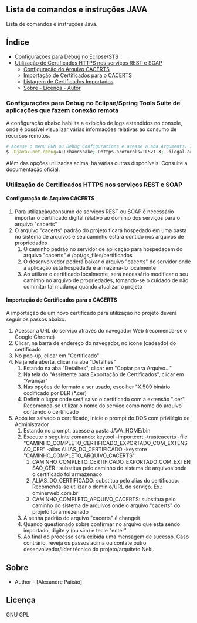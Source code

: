 ## Lista de comandos e instruções JAVA

Lista de comandos e instruções Java.

## Índice
<!--ts-->
   * [Configurações para Debug no Eclipse/STS](#configuracoes_debug)
   * [Utilização de Certificados HTTPS nos serviços REST e SOAP](#intrucoes-rest-soap)
      * [Configuração do Arquivo CACERTS](#configuracao-cacerts)
      * [Importação de Certificados para o CACERTS](#importacao-certificados-cacerts)
      * [Listagem de Certificados Importados](#listagem-certificados-importados)
      * [Sobre - Licença - Autor](#sobre)
<!--te-->

<a id="configuracoes_debug"></a>
### Configurações para Debug no Eclipse/Spring Tools Suite de aplicações que fazem conexão remota

A configuração abaixo habilita a exibição de logs estendidos no console, onde é possível visualizar várias informações relativas ao consumo de recursos remotos.

```bash
# Acesse o menu RUN ou Debug Configurations e acesse a aba Arguments. Insira a linha abaixo em VM arguments
$ -Djavax.net.debug=ALL:handshake;-Dhttps.protocols=TLSv1.3;--ilegal-access=deny
```
Além das opções utilizadas acima, há várias outras disponíveis. Consulte a documentação oficial.

<a id="intrucoes-rest-soap"></a>
### Utilização de Certificados HTTPS nos serviços REST e SOAP

<a id="configuracao-cacerts"></a>
#### Configuração do Arquivo CACERTS

1. Para utilização/consumo de serviços REST ou SOAP é necessário importar o certificado digital relativo ao domínio dos serviços para o arquivo "cacerts"
2. O arquivo "cacerts" padrão do projeto ficará hospedado em uma pasta no sistema de arquivos e seu caminho estará contido nos arquivos de propriedades
    1. O caminho padrão no servidor de aplicação para hospedagem do arquivo "cacerts" é /opt/gs_files/certificados
    2. O desenvolvedor poderá baixar o arquivo "cacerts" do servidor onde a aplicação está hospedada e armazená-lo localmente
    3. Ao utilizar o certificado localmente, será necessário modificar o seu caminho no arquivo de propriedades, tomando-se o cuidado de não commitar tal mudança quando atualizar o projeto

<a id="importacao-certificados-cacerts"></a>
#### Importação de Certificados para o CACERTS
A importação de um novo certificado para utilização no projeto deverá seguir os passos abaixo.

1. Acessar a URL do serviço através do navegador Web (recomenda-se o Google Chrome)
2. Clicar, na barra de endereço do navegador, no ícone (cadeado) do certificado 
3. No pop-up, clicar em "Certificado"
4. Na janela aberta, clicar na aba "Detalhes"
    1. Estando na aba "Detalhes", clicar em "Copiar para Arquivo..."
    2. Na tela do "Assistente para Exportação de Certificados", clicar em "Avançar"
    3. Nas opções de formato a ser usado, escolher "X.509 binário codificado por DER (*.cer)
    4. Definir o lugar onde será salvo o certificado com a extensão ".cer". Recomenda-se utilizar o nome do serviço como nome do arquivo contendo o certificado
5. Após ter salvado o certificado, inicie o prompt do DOS com privilégio de Administrador
    1. Estando no prompt, acesse a pasta JAVA_HOME/bin
    2. Execute o seguinte comando: keytool -importcert -trustcacerts -file "CAMINHO_COMPLETO_CERTIFICADO_EXPORTADO_COM_EXTENSAO_CER" -alias ALIAS_DO_CERTIFICADO -keystore "CAMINHO_COMPLETO_ARQUIVO_CACERTS"
        1. CAMINHO_COMPLETO_CERTIFICADO_EXPORTADO_COM_EXTENSAO_CER : substitua pelo caminho do sistema de arquivos onde o certificado foi armazenado
        2. ALIAS_DO_CERTIFICADO: substitua pelo alias do certificado. Recomenda-se utilizar o domínio/URL do serviço. Ex.: dminerweb.com.br
        3. CAMINHO_COMPLETO_ARQUIVO_CACERTS: substitua pelo caminho do sistema de arquivos onde o arquivo "cacerts" do projeto foi armezenado
    3. A senha padrão do arquivo "cacerts" é changeit
    4. Quando questionado sobre confirmar no arquivo que está sendo importado, digite y (ou sim) e tecle "enter"
    5. Ao final do processo será exibida uma mensagem de sucesso. Caso contrário, reveja os passos acima ou contate outro desenvolvedor/líder técnico do projeto/arquiteto Neki.

<a id="sobre"></a>
## Sobre

- Author - [Alexandre Paixão]

## Licença

GNU GPL
